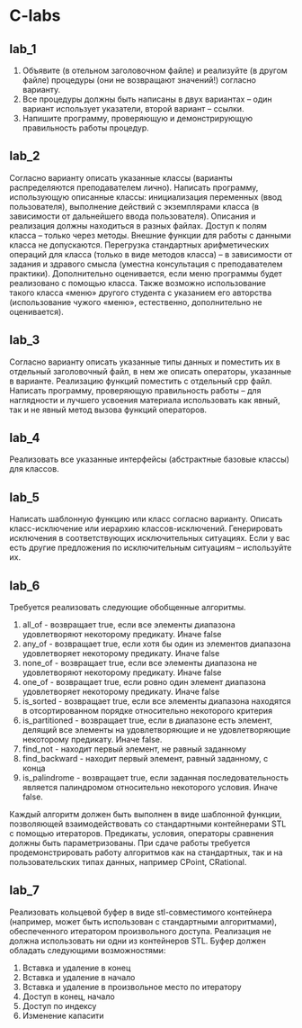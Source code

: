 # C-labs

## lab_1
1. Объявите (в отельном заголовочном файле) и реализуйте (в другом файле)
процедуры (они не возвращают значений!) согласно варианту.
2. Все процедуры должны быть написаны в двух вариантах – один вариант использует
указатели, второй вариант – ссылки.
3. Напишите программу, проверяющую и демонстрирующую правильность работы
процедур.

## lab_2
Согласно варианту описать указанные классы (варианты распределяются преподавателем лично). Написать программу, использующую
описанные классы: инициализация переменных (ввод пользователя), выполнение действий с экземплярами класса (в зависимости от
дальнейшего ввода пользователя).
Описания и реализация должны находиться в разных файлах. Доступ к полям класса – только через методы. Внешние функции для работы
с данными класса не допускаются. Перегрузка стандартных арифметических операций для класса (только в виде методов класса) – в
зависимости от задания и здравого смысла (уместна консультация с преподавателем практики).
Дополнительно оценивается, если меню программы будет реализовано с помощью класса. Также возможно использование такого класса
«меню» другого студента с указанием его авторства (использование чужого «меню», естественно, дополнительно не оценивается).

## lab_3
Согласно варианту описать указанные типы данных и поместить их в отдельный
заголовочный файл, в нем же описать операторы, указанные в варианте. Реализацию
функций поместить с отдельный cpp файл.
Написать программу, проверяющую правильность работы – для наглядности и лучшего
усвоения материала использовать как явный, так и не явный метод вызова функций
операторов.

## lab_4
Реализовать все указанные интерфейсы (абстрактные базовые классы) для
классов.

## lab_5
Написать шаблонную функцию или класс согласно варианту. Описать класс-исключение или
иерархию классов-исключений. Генерировать исключения в соответствующих исключительных
ситуациях. Если у вас есть другие предложения по исключительным ситуациям – используйте их.

## lab_6
Требуется реализовать следующие обобщенные алгоритмы.

1. all_of - возвращает true, если все элементы диапазона удовлетворяют
некоторому предикату. Иначе false
2. any_of - возвращает true, если хотя бы один из элементов диапазона
удовлетворяет некоторому предикату. Иначе false
3. none_of - возвращает true, если все элементы диапазона не удовлетворяют
некоторому предикату. Иначе false
4. one_of - возвращает true, если ровно один элемент диапазона удовлетворяет
некоторому предикату. Иначе false
5. is_sorted - возвращает true, если все элементы диапазона находятся в
отсортированном порядке относительно некоторого критерия
6. is_partitioned - возвращает true, если в диапазоне есть элемент, делящий все
элементы на удовлетворяющие и не удовлетворяющие некоторому предикату.
Иначе false.
7. find_not -​ находит первый элемент, не равный заданному
8. find_backward ​- находит первый элемент, равный заданному, с конца
9. is_palindrome - возвращает true, если заданная последовательность является
палиндромом относительно некоторого условия. Иначе false.

Каждый алгоритм должен быть выполнен в виде шаблонной функции,
позволяющей взаимодействовать со стандартными контейнерами STL с
помощью итераторов. Предикаты, условия, операторы сравнения
должны быть параметризованы.
При сдаче работы требуется продемонстрировать работу алгоритмов как
на стандартных, так и на пользовательских типах данных, например CPoint, CRational.

## lab_7
Реализовать к​ольцевой буфер в виде stl-совместимого
контейнера (например, может быть использован с стандартными
алгоритмами), обеспеченного итератором произвольного доступа.
Реализация не должна использовать ни одни из контейнеров STL.
Буфер должен обладать следующими возможностями:

1. Вставка и удаление в конец
2. Вставка и удаление в начало
3. Вставка и удаление в произвольное место по итератору
4. Доступ в конец, начало
5. Доступ по индексу
6. Изменение капасити
